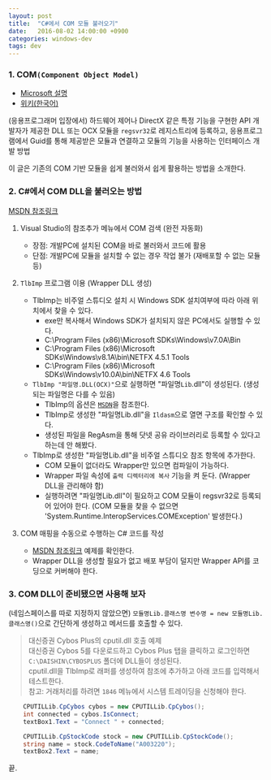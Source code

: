 ```yaml
---
layout: post
title:  "C#에서 COM 모듈 불러오기"
date:   2016-08-02 14:00:00 +0900
categories: windows-dev
tags: dev
---
```


### 1. COM`(Component Object Model)`

* [Microsoft 설명](https://www.microsoft.com/com/default.mspx)
* [위키(한국어)](https://ko.wikipedia.org/wiki/%EC%BB%B4%ED%8F%AC%EB%84%8C%ED%8A%B8_%EC%98%A4%EB%B8%8C%EC%A0%9D%ED%8A%B8_%EB%AA%A8%EB%8D%B8)

(응용프로그래머 입장에서) 하드웨어 제어나 DirectX 같은 특정 기능을 구현한 API 개발자가 제공한 DLL 또는 OCX 모듈을 `regsvr32`로 레지스트리에 등록하고, 응용프로그램에서 Guid를 통해 제공받은 모듈과 연결하고 모듈의 기능을 사용하는 인터페이스 개발 방법

이 글은 기존의 COM 기반 모듈을 쉽게 불러와서 쉽게 활용하는 방법을 소개한다.


### 2. C#에서 COM DLL을 불러오는 방법
[MSDN 참조링크](https://msdn.microsoft.com/ko-kr/library/aa288455(v=vs.71).aspx)

1. Visual Studio의 참조추가 메뉴에서 COM 검색 (완전 자동화)
   - 장점: 개발PC에 설치된 COM을 바로 불러와서 코드에 활용
   - 단점: 개발PC에 모듈을 설치할 수 없는 경우 작업 불가 (재배포할 수 없는 모듈 등)

2. `TlbImp` 프로그램 이용 (Wrapper DLL 생성)
    - TlbImp는 비주얼 스튜디오 설치 시 Windows SDK 설치여부에 따라 아래 위치에서 찾을 수 있다.
        * exe만 복사해서 Windows SDK가 설치되지 않은 PC에서도 실행할 수 있다.
        * C:\Program Files (x86)\Microsoft SDKs\Windows\v7.0A\Bin
        * C:\Program Files (x86)\Microsoft SDKs\Windows\v8.1A\bin\NETFX 4.5.1 Tools
        * C:\Program Files (x86)\Microsoft SDKs\Windows\v10.0A\bin\NETFX 4.6 Tools
    - `TlbImp "파일명.DLL(OCX)"`으로 실행하면 "파일명`Lib`.dll"이 생성된다. (생성되는 파일명은 다를 수 있음)
        * TlbImp의 옵션은 [`MSDN`](https://msdn.microsoft.com/ko-kr/library/tt0cf3sx(v=vs.110).aspx)을 참조한다.
        * TlbImp로 생성한 "파일명Lib.dll"을 `Ildasm`으로 열면 구조를 확인할 수 있다.
        * 생성된 파일을 RegAsm을 통해 닷넷 공유 라이브러리로 등록할 수 있다고 하는데 안 해봤다.
    - TlbImp로 생성한 "파일명Lib.dll"을 비주얼 스튜디오 참조 항목에 추가한다.
        * COM 모듈이 없더라도 Wrapper만 있으면 컴파일이 가능하다.
        * Wrapper 파일 속성에 `출력 디렉터리에 복사` 기능을 켜 둔다. (Wrapper DLL을 관리해야 함)
        * 실행하려면 "파일명Lib.dll"이 필요하고 COM 모듈이 regsvr32로 등록되어 있어야 한다. (COM 모듈을 찾을 수 없으면 'System.Runtime.InteropServices.COMException' 발생한다.)

3. COM 매핑을 수동으로 수행하는 C# 코드를 작성
    - [MSDN 참조링크](https://msdn.microsoft.com/ko-kr/library/aa288455(v=vs.71).aspx) 예제를 확인한다.
    - Wrapper DLL을 생성할 필요가 없고 배포 부담이 덜지만 Wrapper API를 코딩으로 커버해야 한다.

### 3. COM DLL이 준비됐으면 사용해 보자
(네임스페이스를 따로 지정하지 않았으면) `모듈명Lib.클래스명 변수명 = new 모듈명Lib.클래스명()`으로 간단하게 생성하고 메서드를 호출할 수 있다.

> 대신증권 Cybos Plus의 cputil.dll 호출 예제<br/>
> 대신증권 Cybos 5를 다운로드하고 Cybos Plus 탭을 클릭하고 로그인하면 `C:\DAISHIN\CYBOSPLUS` 폴더에 DLL들이 생성된다.<br/>
> cputil.dll을 TlbImp로 래퍼를 생성하여 참조에 추가하고 아래 코드를 입력해서 테스트한다.<br/>
> 참고: 거래처리를 하려면 `1846` 메뉴에서 시스템 트레이딩을 신청해야 한다.

```csharp
    CPUTILLib.CpCybos cybos = new CPUTILLib.CpCybos();
    int connected = cybos.IsConnect;
    textBox1.Text = "Connect " + connected;

    CPUTILLib.CpStockCode stock = new CPUTILLib.CpStockCode();
    string name = stock.CodeToName("A003220");
    textBox2.Text = name;
```

끝.
